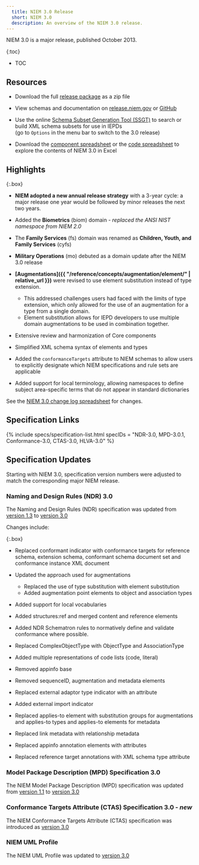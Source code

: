 ```yaml
---
  title: NIEM 3.0 Release
  short: NIEM 3.0
  description: An overview of the NIEM 3.0 release.
---
```


NIEM 3.0 is a major release, published October 2013.

{:toc}
- TOC

## Resources

- Download the full [release package](https://github.com/NIEM/NIEM-Releases/archive/niem-3.0.zip) as a zip file

- View schemas and documentation on [release.niem.gov](https://release.niem.gov/niem/3.0) or [GitHub](https://github.com/NIEM/NIEM-Releases/tree/niem-3.0)

- Use the online [Schema Subset Generation Tool (SSGT)](https://tools.niem.gov/niemtools/ssgt/index.iepd) to search or build XML schema subsets for use in IEPDs
  <br/><span class="text-muted">(go to `Options` in the menu bar to switch to the 3.0 release)</span>

- Download the [component spreadsheet](https://release.niem.gov/niem/3.0/niem-3.0.xlsx) or the [code spreadsheet](https://release.niem.gov/niem/3.0/niem-3.0-codes.xlsx) to explore the contents of NIEM 3.0 in Excel

## Highlights

{:.box}
- **NIEM adopted a new annual release strategy** with a 3-year cycle: a major release one year would be followed by minor releases the next two years.

- Added the **Biometrics** (biom) domain - *replaced the ANSI NIST namespace from NIEM 2.0*

- The **Family Services** (fs) domain was renamed as **Children, Youth, and Family Services** (cyfs)

- **Military Operations** (mo) debuted as a domain update after the NIEM 3.0 release

- **[Augmentations]({{ "/reference/concepts/augmentation/element/" | relative_url }})** were revised to use element substitution instead of type extension.
  - This addressed challenges users had faced with the limits of type extension, which only allowed for the use of an augmentation for a type from a single domain.
  - Element substitution allows for IEPD developers to use multiple domain augmentations to be used in combination together.

- Extensive review and harmonization of Core components

- Simplified XML schema syntax of elements and types

- Added the `conformanceTargets` attribute to NIEM schemas to allow users to explicitly designate which NIEM specifications and rule sets are applicable

- Added support for local terminology, allowing namespaces to define subject area-specific terms that do not appear in standard dictionaries

See the [NIEM 3.0 change log spreadsheet](https://release.niem.gov/niem/3.0/niem-3.0-changelog.xlsx) for changes.

## Specification Links

{% include specs/specification-list.html specIDs = "NDR-3.0, MPD-3.0.1, Conformance-3.0, CTAS-3.0, HLVA-3.0" %}

## Specification Updates

Starting with NIEM 3.0, specification version numbers were adjusted to match the corresponding major NIEM release.

### Naming and Design Rules (NDR) 3.0

The Naming and Design Rules (NDR) specification was updated from [version 1.3](https://reference.niem.gov/niem/specification/naming-and-design-rules/1.3/niem-ndr-1.3.pdf) to [version 3.0](https://reference.niem.gov/niem/specification/naming-and-design-rules/3.0/niem-ndr-3.0.html)

Changes include:

{:.box}
- Replaced conformant indicator with conformance targets for reference schema, extension schema, conformant schema document set and conformance instance XML document

- Updated the approach used for augmentations
  - Replaced the use of type substitution with element substitution
  - Added augmentation point elements to object and association types

- Added support for local vocabularies

- Added structures:ref and merged content and reference elements

- Added NDR Schematron rules to normatively define and validate conformance where possible.

- Replaced ComplexObjectType with ObjectType and AssociationType

- Added multiple representations of code lists (code, literal)

- Removed appinfo base

- Removed sequenceID, augmentation and metadata elements

- Replaced external adaptor type indicator with an attribute

- Added external import indicator

- Replaced applies-to element with substitution groups for augmentations and applies-to types and applies-to elements for metadata

- Replaced link metadata with relationship metadata

- Replaced appinfo annotation elements with attributes

- Replaced reference target annotations with XML schema type attribute

### Model Package Description (MPD) Specification 3.0

The NIEM Model Package Description (MPD) specification was updated from [version 1.1](https://reference.niem.gov/niem/specification/model-package-description/1.1/) to [version 3.0](https://reference.niem.gov/niem/specification/model-package-description/3.0/)

### Conformance Targets Attribute (CTAS) Specification 3.0 - *new*

The NIEM Conformance Targets Attribute (CTAS) specification was introduced as [version 3.0](https://reference.niem.gov/niem/specification/conformance-targets-attribute/3.0/NIEM-CTAS-3.0-2014-07-31.html)

### NIEM UML Profile

The NIEM UML Profile was updated to [version 3.0](https://reference.niem.gov/niem/specification/uml-profile/omg/3.0beta1/)
